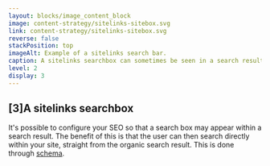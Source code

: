 ```yaml
---
layout: blocks/image_content_block
image: content-strategy/sitelinks-sitebox.svg
link: content-strategy/sitelinks-sitebox.svg
reverse: false
stackPosition: top
imageAlt: Example of a sitelinks search bar.
caption: A sitelinks searchbox can sometimes be seen in a search result.
level: 2
display: 3
---
```

## [3]A sitelinks searchbox
It's possible to configure your SEO so that a search box may appear within a search result. The benefit of this is that the user can then search directly within your site, straight from the organic search result. This is done through [schema](/content-strategy/seo/on-page-seo/#schema).
